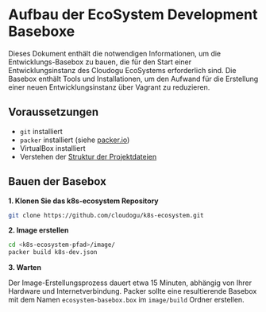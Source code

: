 # Aufbau der EcoSystem Development Baseboxe

Dieses Dokument enthält die notwendigen Informationen, um die Entwicklungs-Basebox zu bauen, die für den Start einer
Entwicklungsinstanz des Cloudogu EcoSystems erforderlich sind. Die Basebox enthält Tools und Installationen, um den
Aufwand für die Erstellung einer neuen Entwicklungsinstanz über Vagrant zu reduzieren.

## Voraussetzungen

- `git` installiert
- `packer` installiert (siehe [packer.io](https://www.packer.io/))
- VirtualBox installiert
- Verstehen der [Struktur der Projektdateien](structure_of_the_files_de.md)

## Bauen der Basebox

**1. Klonen Sie das k8s-ecosystem Repository**

```bash
git clone https://github.com/cloudogu/k8s-ecosystem.git
```

**2. Image erstellen**

```bash
cd <k8s-ecosystem-pfad>/image/
packer build k8s-dev.json
```

**3. Warten**

Der Image-Erstellungsprozess dauert etwa 15 Minuten, abhängig von Ihrer Hardware und Internetverbindung. Packer sollte
eine resultierende Basebox mit dem Namen `ecosystem-basebox.box` im `image/build` Ordner erstellen.
